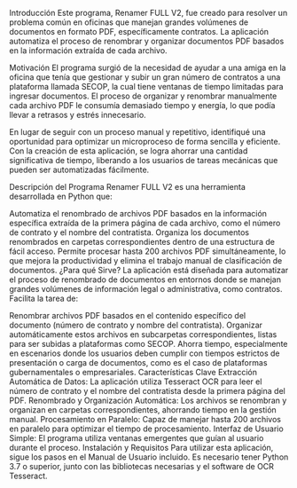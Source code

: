 Introducción
Este programa, Renamer FULL V2, fue creado para resolver un problema común en oficinas que manejan grandes volúmenes de documentos en formato PDF, específicamente contratos. La aplicación automatiza el proceso de renombrar y organizar documentos PDF basados en la información extraída de cada archivo.

Motivación
El programa surgió de la necesidad de ayudar a una amiga en la oficina que tenía que gestionar y subir un gran número de contratos a una plataforma llamada SECOP, la cual tiene ventanas de tiempo limitadas para ingresar documentos. El proceso de organizar y renombrar manualmente cada archivo PDF le consumía demasiado tiempo y energía, lo que podía llevar a retrasos y estrés innecesario.

En lugar de seguir con un proceso manual y repetitivo, identifiqué una oportunidad para optimizar un microproceso de forma sencilla y eficiente. Con la creación de esta aplicación, se logra ahorrar una cantidad significativa de tiempo, liberando a los usuarios de tareas mecánicas que pueden ser automatizadas fácilmente.

Descripción del Programa
Renamer FULL V2 es una herramienta desarrollada en Python que:

Automatiza el renombrado de archivos PDF basados en la información específica extraída de la primera página de cada archivo, como el número de contrato y el nombre del contratista.
Organiza los documentos renombrados en carpetas correspondientes dentro de una estructura de fácil acceso.
Permite procesar hasta 200 archivos PDF simultáneamente, lo que mejora la productividad y elimina el trabajo manual de clasificación de documentos.
¿Para qué Sirve?
La aplicación está diseñada para automatizar el proceso de renombrado de documentos en entornos donde se manejan grandes volúmenes de información legal o administrativa, como contratos. Facilita la tarea de:

Renombrar archivos PDF basados en el contenido específico del documento (número de contrato y nombre del contratista).
Organizar automáticamente estos archivos en subcarpetas correspondientes, listas para ser subidas a plataformas como SECOP.
Ahorra tiempo, especialmente en escenarios donde los usuarios deben cumplir con tiempos estrictos de presentación o carga de documentos, como es el caso de plataformas gubernamentales o empresariales.
Características Clave
Extracción Automática de Datos: La aplicación utiliza Tesseract OCR para leer el número de contrato y el nombre del contratista desde la primera página del PDF.
Renombrado y Organización Automática: Los archivos se renombran y organizan en carpetas correspondientes, ahorrando tiempo en la gestión manual.
Procesamiento en Paralelo: Capaz de manejar hasta 200 archivos en paralelo para optimizar el tiempo de procesamiento.
Interfaz de Usuario Simple: El programa utiliza ventanas emergentes que guían al usuario durante el proceso.
Instalación y Requisitos
Para utilizar esta aplicación, sigue los pasos en el Manual de Usuario incluido. Es necesario tener Python 3.7 o superior, junto con las bibliotecas necesarias y el software de OCR Tesseract.
